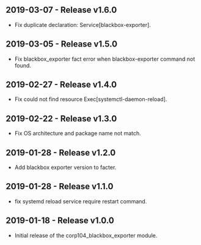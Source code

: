 ## 2019-03-07 - Release v1.6.0

- Fix duplicate declaration: Service[blackbox-exporter].

## 2019-03-05 - Release v1.5.0

- Fix blackbox_exporter fact error when blackbox-exporter command not found.

## 2019-02-27 - Release v1.4.0

- Fix could not find resource Exec[systemctl-daemon-reload].

## 2019-02-22 - Release v1.3.0

- Fix OS architecture and package name not match.

## 2019-01-28 - Release v1.2.0

- Add blackbox exporter version to facter.

## 2019-01-28 - Release v1.1.0

- fix systemd reload service require restart command. 

## 2019-01-18 - Release v1.0.0

- Initial release of the corp104_blackbox_exporter module.

